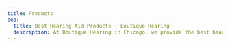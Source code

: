 ```yaml
---
title: Products
seo:
  title: Best Hearing Aid Products - Boutique Hearing
  description: At Boutique Hearing in Chicago, we provide the best hearing aid products and brands in the industry including Phonak, Resound and Widex.
---
```

